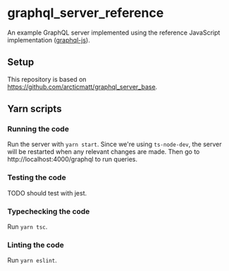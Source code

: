 # graphql_server_reference

An example GraphQL server implemented using the reference JavaScript implementation ([graphql-js](https://github.com/graphql/graphql-js)).

## Setup

This repository is based on https://github.com/arcticmatt/graphql_server_base.

## Yarn scripts

### Running the code

Run the server with `yarn start`. Since we're using `ts-node-dev`, the server will be restarted when any relevant changes are made. Then go to http://localhost:4000/graphql to run queries.

### Testing the code

TODO should test with jest.

### Typechecking the code

Run `yarn tsc`.

### Linting the code

Run `yarn eslint`.
